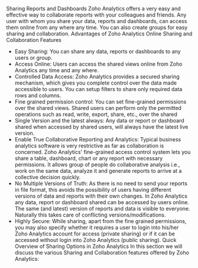 Sharing Reports and Dashboards
Zoho Analytics offers a very easy and effective way to collaborate reports with your colleagues and friends. Any user with whom you share your data, reports and dashboards, can access them online from any where any time. You can also create groups for easy sharing and collaboration.
Advantages of Zoho Analytics Online Sharing and Collaboration Features
- Easy Sharing: You can share any data, reports or dashboards to any users or group.
- Access Online: Users can access the shared views online from Zoho Analytics any time and any where.
- Controlled Data Access: Zoho Analytics provides a secured sharing mechanism, which gives you complete control over the data made accessible to users. You can setup filters to share only required data rows and columns.
- Fine grained permission control: You can set fine-grained permissions over the shared views. Shared users can perform only the permitted operations such as read, write, export, share, etc., over the shared
- Single Version and the latest always: Any data or report or dashboard shared when accessed by shared users, will always have the latest live version.
- Enable True Collaborative Reporting and Analytics: Typical business analytics software is very restrictive as far as collaboration is concerned. Zoho Analytics' fine-grained access control system lets you share a table, dashboard, chart or any report with necessary permissions. It allows group of people do collaborative analysis i.e., work on the same data, analyze it and generate reports to arrive at a collective decision quickly.
- No Multiple Versions of Truth: As there is no need to send your reports in file format, this avoids the possibility of users having different versions of data and reports with their own changes. In Zoho Analytics any data, report or dashboard shared can be accessed by users online. The same (and latest) version of reports and data is visible to everyone. Naturally this takes care of conflicting versions/modifications.
- Highly Secure: While sharing, apart from the fine grained permissions, you may also specify whether it requires a user to login into his/her Zoho Analytics account for access (private sharing) or if it can be accessed without login into Zoho Analytics (public sharing).
Quick Overview of Sharing Options in Zoho Analytics
In this section we will discuss the various Sharing and Collaboration features offered by Zoho Analytics: